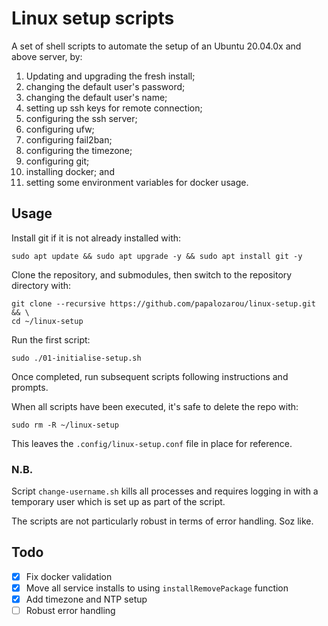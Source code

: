 # Linux setup scripts

A set of shell scripts to automate the setup of an Ubuntu 20.04.0x and above server, by:

1. Updating and upgrading the fresh install;
3. changing the default user's password;
4. changing the default user's name;
5. setting up ssh keys for remote connection;
6. configuring the ssh server;
7. configuring ufw;
8. configuring fail2ban;
9. configuring the timezone;
10. configuring git;
11. installing docker; and
12. setting some environment variables for docker usage.

## Usage

Install git if it is not already installed with:

```
sudo apt update && sudo apt upgrade -y && sudo apt install git -y
```

Clone the repository, and submodules, then switch to the repository directory with:

```
git clone --recursive https://github.com/papalozarou/linux-setup.git && \
cd ~/linux-setup
```

Run the first script:

```
sudo ./01-initialise-setup.sh
```

Once completed, run subsequent scripts following instructions and prompts.

When all scripts have been executed, it's safe to delete the repo with:

```
sudo rm -R ~/linux-setup
```

This leaves the `.config/linux-setup.conf` file in place for reference.

### N.B.

Script `change-username.sh` kills all processes and requires logging in with a temporary user which is set up as part of the script.

The scripts are not particularly robust in terms of error handling. Soz like.

## Todo
- [x] Fix docker validation
- [x] Move all service installs to using `installRemovePackage` function
- [x] Add timezone and NTP setup
- [ ] Robust error handling